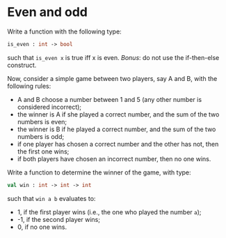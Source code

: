 # Even and odd

Write a function with the following type:
```ocaml
is_even : int -> bool
```
such that ``is_even x`` is true iff x is even. *Bonus*: do not use the if-then-else construct.

Now, consider a simple game between two players, say A and B, with the following rules:
- A and B choose a number between 1 and 5 (any other number is considered incorrect);
- the winner is A if she played a correct number, and the sum of the two numbers is even;
- the winner is B if he played a correct number, and the sum of the two numbers is odd;
- if one player has chosen a correct number and the other has not, then the first one wins;
- if both players have chosen an incorrect number, then no one wins.

Write a function to determine the winner of the game, with type:
```ocaml
val win : int -> int -> int
```
such that ``win a b`` evaluates to:
- 1, if the first player wins (i.e., the one who played the number `a`);
- -1, if the second player wins;
- 0, if no one wins.
